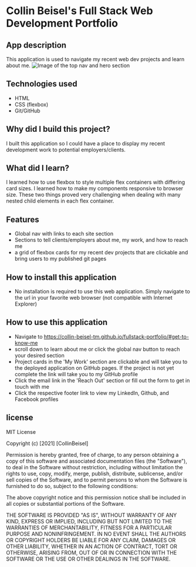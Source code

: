 # Collin Beisel's Full Stack Web Development Portfolio

## App description
This application is used to navigate my recent web dev projects and learn about me.
![Image of the top nav and hero section](./assets/images/readme-screenshot1)
## Technologies used
- HTML
- CSS (flexbox)
- Git/GitHub

## Why did I build this project?
I built this application so I could have a place to display my recent development work to potential employers/clients.


## What did I learn?
I learned how to use flexbox to style multiple flex containers with differing card sizes. I learned how to make my components responsive to browser size. These two things proved very challenging when dealing with many nested child elements in each flex container.

## Features
- Global nav with links to each site section
- Sections to tell clients/employers about me, my work, and how to reach me
- a grid of flexbox cards for my recent dev projects that are clickable and bring users to my published git pages

## How to install this application
- No installation is required to use this web application. Simply navigate to the url in your favorite web browser (not compatible with Internet Explorer)

## How to use this application
- Navigate to https://collin-beisel-tm.github.io/fullstack-portfolio/#get-to-know-me
- scroll down to learn about me or click the global nav button to reach your desired section
- Project cards in the 'My Work' section are clickable and will take you to the deployed application on GitHub pages. If the project is not yet complete the link will take you to my GitHub profile
- Click the email link in the 'Reach Out' section or fill out the form to get in touch with me
- Click the respective footer link to view my LinkedIn, Github, and Facebook profiles

## license
MIT License

Copyright (c) [2021] [CollinBeisel]

Permission is hereby granted, free of charge, to any person obtaining a copy
of this software and associated documentation files (the "Software"), to deal
in the Software without restriction, including without limitation the rights
to use, copy, modify, merge, publish, distribute, sublicense, and/or sell
copies of the Software, and to permit persons to whom the Software is
furnished to do so, subject to the following conditions:

The above copyright notice and this permission notice shall be included in all
copies or substantial portions of the Software.

THE SOFTWARE IS PROVIDED "AS IS", WITHOUT WARRANTY OF ANY KIND, EXPRESS OR
IMPLIED, INCLUDING BUT NOT LIMITED TO THE WARRANTIES OF MERCHANTABILITY,
FITNESS FOR A PARTICULAR PURPOSE AND NONINFRINGEMENT. IN NO EVENT SHALL THE
AUTHORS OR COPYRIGHT HOLDERS BE LIABLE FOR ANY CLAIM, DAMAGES OR OTHER
LIABILITY, WHETHER IN AN ACTION OF CONTRACT, TORT OR OTHERWISE, ARISING FROM,
OUT OF OR IN CONNECTION WITH THE SOFTWARE OR THE USE OR OTHER DEALINGS IN THE
SOFTWARE.